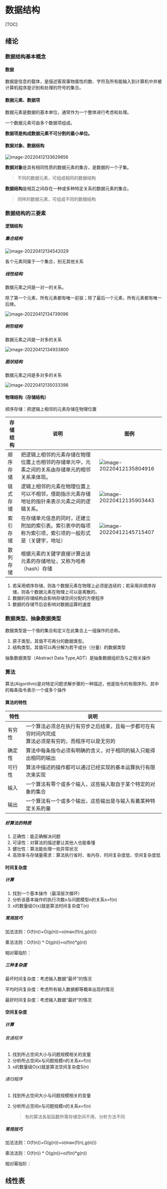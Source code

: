 # 数据结构

[TOC]

## 绪论

### 数据结构基本概念

#### 数据

数据是信息的载体，是描述客观事物属性的数、字符及所有能输入到计算机中并被计算机程序是识别和处理的符号的集合。

#### 数据元素、数据项

数据元素是数据的基本单位，通常作为一个整体进行考虑和处理。

一个数据元素可由多个数据项组成。

**数据项是构成数据元素不可分割的最小单位。**

#### 数据对象、数据结构

![image-20220412133629856](https://raw.githubusercontent.com/zhouwei1997/Notes/main/img/data%20structure/image-20220412133629856.png?token=ALPMKTZINHGTCBQB6DZCG2DCKUIBW)

**数据对象**是具有相同性质的数据元素的集合，是数据的一个子集。

> 不同的数据元素，可组成相同的数据结构

**数据结构**是相互之间存在一种或多种特定关系的数据元素的集合。

> 同样的数据元素，可组成不同的数据结构

### 数据结构的三要素

#### 逻辑结构

##### 集合结构

![image-20220412134542029](https://raw.githubusercontent.com/zhouwei1997/Notes/main/img/data%20structure/image-20220412134542029.png?token=ALPMKT2OYWUM4LE5IUDVBQDCKUJEI)

各个元素同属于一个集合，别无其他关系

##### 线性结构

数据元素之间是一对一的关系。

除了第一个元素，所有元素都有唯一前驱；除了最后一个元素，所有元素都有唯一后继。

![image-20220412134739096](https://raw.githubusercontent.com/zhouwei1997/Notes/main/img/data%20structure/image-20220412134739096.png?token=ALPMKTYSJ4ISDY7TJFLOEF3CKUJLQ)

##### 树形结构

数据元素之间是一对多的关系

![image-20220412134933800](https://raw.githubusercontent.com/zhouwei1997/Notes/main/img/data%20structure/image-20220412134933800.png?token=ALPMKT25RO5RWISGIQFOAVLCKUJSU)

##### 图状结构

数据元素之间是多对多的关系

![image-20220412135033398](https://raw.githubusercontent.com/zhouwei1997/Notes/main/img/data%20structure/image-20220412135033398.png?token=ALPMKT4INLCHOKPINEFSFH3CKUJWM)

#### 物理结构（存储结构）

顺序存储：把逻辑上相邻的元素存储在物理位置


| 存储结构 | 说明                                                                                                   | 图例                                                                                                                                                                      |
| ---------- | -------------------------------------------------------------------------------------------------------- | --------------------------------------------------------------------------------------------------------------------------------------------------------------------------- |
| 顺序存储 | 把逻辑上相邻的元素存储在物理位置上也相邻的存储单元中，元素之间的关系由存储单元的相邻关系来体现。       | ![image-20220412135804916](https://raw.githubusercontent.com/zhouwei1997/Notes/main/img/data%20structure/image-20220412135804916.png?token=ALPMKT2YIPXN2RSOSZSKEE3CKUKSS) |
| 链式存储 | 逻辑上相邻的元素在物理位置上可以不相邻，借助指示元素存储地址的指针来表示元素之间的逻辑关系。           | ![image-20220412135903443](https://raw.githubusercontent.com/zhouwei1997/Notes/main/img/data%20structure/image-20220412135903443.png?token=ALPMKTY5REAO53FCHQSZDV3CKUKWI) |
| 索引存储 | 在存储单元信息的同时，还建立附加的索引表。索引表中的每项称为索引项，索引项的一般形式是（关键字，地址） | ![image-20220412145715407](https://raw.githubusercontent.com/zhouwei1997/Notes/main/img/data%20structure/image-20220412145715407.png?token=ALPMKTY7Z7P5U7IINQW5NCDCKURQQ) |
| 散列存储 | 根据元素的关键字直接计算出该元素的存储地址，又称为哈希（hash）存储                                     |                                                                                                                                                                           |

1. 若采用顺序存储，则各个数据元素在物理上必须是连续的；若采用非顺序存储，则各个数据元素在物理上可以是离散的。
2. 数据的存储结构会影响存储空间分配的方便程序
3. 数据的存储节后会影响对数据运算的速度

### 数据类型、抽象数据类型

数据类型是一个值的集合和定义在此集合上一组操作的总称。

1. 原子类型。其值不可再分的数据类型。
2. 结构类型。其值可以再分解为若干成分（分量）的数据类型

抽象数据类型（Abstract Data Type,ADT）是抽象数据组织及与之相关操作

### 算法

算法(Algorithm)是对特定问题求解步骤的一种描述，他是指令的有限序列，其中的每条指令表示一个或多个操作

#### 算法的特性


| 特性   | 说明                                                                                                     |
| -------- | ---------------------------------------------------------------------------------------------------------- |
| 有穷性 | 一个算法必须总在执行有穷步之后结束，且每一步都可在有穷时间内完成<br>算法必须是有穷的，而程序可以是无穷的 |
| 确定性 | 算法中每条指令必须有明确的含义，对于相同的输入只能得出相同的输出                                         |
| 可行性 | 算法中描述的操作都可以通过已经实现的基本运算执行有限次来实现                                             |
| 输入   | 一个算法有零个或多个输入，这些输入取自于某个特定的对象的集合                                             |
| 输出   | 一个算法有一个或多个输出，这些输出是与输入有着某种特定关系的量                                           |

##### 好算法的特质

1. 正确性：能正确解决问题
2. 可读性：对算法的描述要让其他人也能看懂
3. 健壮性：算法能处理一些异常状况
4. 高效率与存储量需求：算法执行省时、省内存、时间复杂度低、空间复杂度低

#### 时间复杂度

##### 计算

1. 找到一个基本操作（最深层次循环）
2. 分析该基本操作的执行次数x与问题模型n的关系x=f(n)
3. x的数量级O(x)就是算法时间复杂度T(n)

##### 常用技巧

加法法则：O(f(n))+O(g(n))=o(max{f(n),g(n)})

乘法法则：O(f(n)) * O(g(n))=o(f(n)*g(n))

相对幂指阶：

##### 三种复杂度

最坏时间复杂度：考虑输入数据“最坏”的情况

平均时间复杂度：考虑所有输入数据都等概率出现的情况

最好时间复杂度：考虑输入数据“最好”的情况

#### 空间复杂度

##### 计算

###### 普通程序

1. 找到所占空间大小与问题规模相关的变量
2. 分析所占空间x与问题规模n的关系x=f(n)
3. x的数量级O(x)就是算法空间复杂度S(n)

###### 递归程序

1. 找到所占空间大小与问题规模相关的变量

2. 分析所占空间x与问题规模n的关系x=f(n)

    >有的算法各层函数所需存储空间不用，分析方法不同

##### 常用技巧

加法法则：O(f(n))+O(g(n))=o(max{f(n),g(n)})

乘法法则：O(f(n)) * O(g(n))=o(f(n)*g(n))

相对幂指阶：

## 线性表



